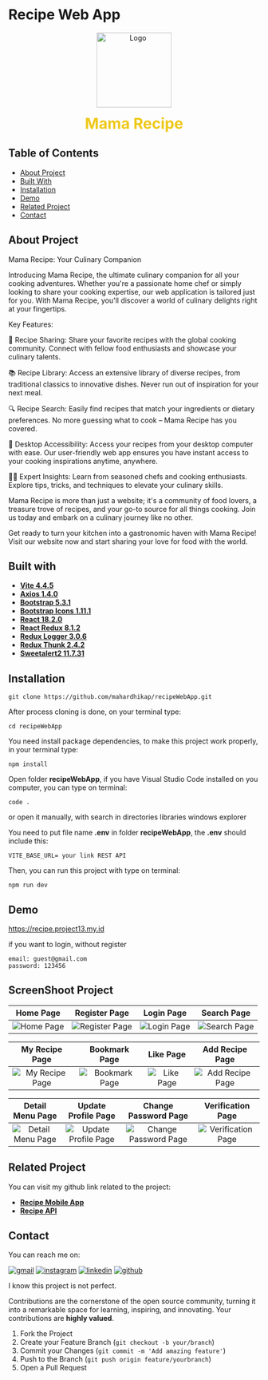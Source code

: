 
# Recipe Web App
<div align="center">
<a href="https://github.com/mahardhikap/RecipeMobileApp">
    <img src="https://i.ibb.co/ZcsX3g3/fix.png" alt="Logo" width="150" height="150">
</a>
<p style="text-align: center;">
    <span style="font-weight: bold; font-size: 30px; color: #EFC81A;">Mama Recipe</span>
</p>
</div>

## Table of Contents

* [About Project](#about-project)
* [Built With](#built-with)
* [Installation](#installation)
* [Demo](#demo)
* [Related Project](#related-project)
* [Contact](#contact)

## About Project
Mama Recipe: Your Culinary Companion

Introducing Mama Recipe, the ultimate culinary companion for all your cooking adventures. Whether you're a passionate home chef or simply looking to share your cooking expertise, our web application is tailored just for you. With Mama Recipe, you'll discover a world of culinary delights right at your fingertips.

Key Features:

🍳 Recipe Sharing: Share your favorite recipes with the global cooking community. Connect with fellow food enthusiasts and showcase your culinary talents.

📚 Recipe Library: Access an extensive library of diverse recipes, from traditional classics to innovative dishes. Never run out of inspiration for your next meal.

🔍 Recipe Search: Easily find recipes that match your ingredients or dietary preferences. No more guessing what to cook – Mama Recipe has you covered.

📲 Desktop Accessibility: Access your recipes from your desktop computer with ease. Our user-friendly web app ensures you have instant access to your cooking inspirations anytime, anywhere.

👩‍🍳 Expert Insights: Learn from seasoned chefs and cooking enthusiasts. Explore tips, tricks, and techniques to elevate your culinary skills.

Mama Recipe is more than just a website; it's a community of food lovers, a treasure trove of recipes, and your go-to source for all things cooking. Join us today and embark on a culinary journey like no other.

Get ready to turn your kitchen into a gastronomic haven with Mama Recipe! Visit our website now and start sharing your love for food with the world.

## Built with
    
- [**Vite 4.4.5**](https://vitejs.dev/guide/)
- [**Axios 1.4.0**](https://axios-http.com/docs/intro)
- [**Bootstrap 5.3.1**](https://getbootstrap.com/)
- [**Bootstrap Icons 1.11.1**](https://icons.getbootstrap.com/)
- [**React 18.2.0**](https://react.dev/learn/start-a-new-react-project)
- [**React Redux 8.1.2**](https://react-redux.js.org/introduction/getting-started)
- [**Redux Logger 3.0.6**](https://www.npmjs.com/package/redux-logger)
- [**Redux Thunk 2.4.2**](https://www.npmjs.com/package/redux-thunk)
- [**Sweetalert2 11.7.31**](https://sweetalert2.github.io/)

## Installation


```
git clone https://github.com/mahardhikap/recipeWebApp.git
```
After process cloning is done, on your terminal type:

```
cd recipeWebApp
```

You need install package dependencies, to make this project work properly, in your terminal type:
```
npm install
```
Open folder **recipeWebApp**, if you have Visual Studio Code installed on you computer, you can type on terminal:
```
code .
```
or open it manually, with search in directories libraries windows explorer

You need to put file name **.env** in folder **recipeWebApp**, the **.env** should include this:
```
VITE_BASE_URL= your link REST API
```

Then, you can run this project with type on terminal:
```
npm run dev
```

## Demo
https://recipe.project13.my.id

if you want to login, without register
```
email: guest@gmail.com
password: 123456
```

## ScreenShoot Project
| Home Page | Register Page | Login Page | Search Page |
| :---: | :---: | :---: | :---: |
|![Home Page](https://i.ibb.co/LZFWLNV/homepage.png)|![Register Page](https://i.ibb.co/J7K27vD/register.png)|![Login Page](https://i.ibb.co/8jqYxYk/login.png)|![Search Page](https://i.ibb.co/7yydkWn/search.png)|

| My Recipe Page | Bookmark Page | Like Page | Add Recipe Page |
| :---: | :---: | :---: | :---: |
|![My Recipe Page](https://i.ibb.co/6mfgVRK/myrecipe.png)|![Bookmark Page](https://i.ibb.co/C9WXsbn/mybookmark.png)|![Like Page](https://i.ibb.co/rFzBLbS/mylike.png)|![Add Recipe Page](https://i.ibb.co/z7LfxS2/addmenu.png)|

| Detail Menu Page | Update Profile Page | Change Password Page | Verification Page |
| :---: | :---: | :---: | :---: |
|![Detail Menu Page](https://i.ibb.co/cJrRmD4/detailmenu.png)|![Update Profile Page](https://i.ibb.co/MRPjVXM/editprofile.png)|![Change Password Page](https://i.ibb.co/MpXMbjT/changepasswordprofile.png)|![Verification Page](https://i.ibb.co/8DWdNRH/verifaccount.png)|

## Related Project
You can visit my github link related to the project:
- **[Recipe Mobile App](https://github.com/mahardhikap/RecipeMobileApp)**
- **[Recipe API](https://github.com/mahardhikap/recipeApiV2)**

##  Contact
You can reach me on:

[![gmail](https://img.shields.io/badge/Gmail-D14836?style=for-the-badge&logo=gmail&logoColor=white)](mailto:putrad578@gmail.com)
[![instagram](https://img.shields.io/badge/Instagram-E4405F?style=for-the-badge&logo=instagram&logoColor=white)](https://instagram.com/mahardhika300617)
[![linkedin](https://img.shields.io/badge/linkedin-0A66C2?style=for-the-badge&logo=linkedin&logoColor=white)](https://www.linkedin.com/in/mahardhikapratama)
[![github](https://img.shields.io/badge/Github-232b2b?style=for-the-badge&logo=github&logoColor=white)](https://www.github.com/mahardhikap)

I know this project is not perfect.

Contributions are the cornerstone of the open source community, turning it into a remarkable space for learning, inspiring, and innovating. Your contributions are **highly valued**.

1. Fork the Project
2. Create your Feature Branch (`git checkout -b your/branch`)
3. Commit your Changes (`git commit -m 'Add amazing feature'`)
4. Push to the Branch (`git push origin feature/yourbranch`)
5. Open a Pull Request